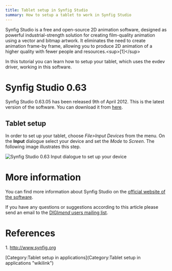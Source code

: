 ```yaml
---
title: Tablet setup in Synfig Studio
summary: How to setup a tablet to work in Synfig Studio
---
```

Synfig Studio is a free and open-source 2D animation software, designed
as powerful industrial-strength solution for creating film-quality
animation using a vector and bitmap artwork. It eliminates the need to
create animation frame-by frame, allowing you to produce 2D animation of
a higher quality with fewer people and resources.\<sup\>[1]\</sup\>

In this tutorial you can learn how to setup your tablet, which uses the
evdev driver, working in this software.

Synfig Studio 0.63
==================

Synfig Studio 0.63.05 has been released 9th of April 2012. This is the
latest version of the software. You can download it from
[here](http://www.synfig.org/cms/en/download/stable).

Tablet setup
------------

In order to set up your tablet, choose *File\>Input Devices* from the
menu. On the **Input** dialogue select your device and set the *Mode* to
*Screen*. The following image illustrates this step.

![Synfig Studio 0.63 Input dialogue to set up your
device](devicesetup.png "Synfig Studio 0.63 Input dialogue to set up your device")

More information
================

You can find more information about Synfig Studio on the [official
website of the software](http://www.synfig.org).

If you have any questions or suggestions according to this article
please send an email to the [DIGI*mend* users mailing
list](mailto:digimend-users@lists.sourceforge.net).

References
==========

1\. <http://www.synfig.org>

[Category:Tablet setup in
applications](Category:Tablet setup in applications "wikilink")

